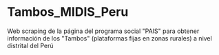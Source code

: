 # Tambos_MIDIS_Peru
Web scraping de la página del programa social "PAIS" para obtener información de los "Tambos" (plataformas fijas en zonas rurales) a nivel distrital del Perú
